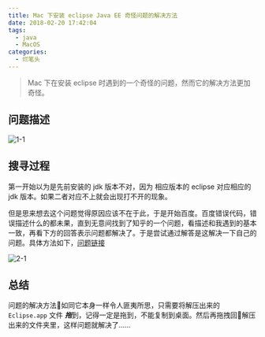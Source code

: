 ```yaml
---
title: Mac 下安装 eclipse Java EE 奇怪问题的解决方法
date: 2018-02-20 17:42:04
tags:
  - java
  - MacOS
categories:
  - 烂笔头
---
```


> Mac 下在安装 eclipse 时遇到的一个奇怪的问题，然而它的解决方法更加奇怪。

<!-- more -->


## 问题描述

![1-1](http://myblog-static.oss-cn-beijing.aliyuncs.com/post-imgs/Mac%20%E4%B8%8B%E5%AE%89%E8%A3%85%20eclipse%20%E5%A5%87%E6%80%AA%E9%97%AE%E9%A2%98%E7%9A%84%E8%A7%A3%E5%86%B3%E6%96%B9%E6%B3%95/1-1.png?x-oss-process=style/blogImg-watermark)

## 搜寻过程

第一开始以为是先前安装的 jdk 版本不对，因为 相应版本的 eclipse 对应相应的 jdk 版本。如果二者对应不上就会出现打不开的现象。

但是思来想去这个问题觉得原因应该不在于此，于是开始百度。百度错误代码，错误描述什么的都未果，直到无意间找到了知乎的一个问题，看描述和我遇到的基本一致，再看下方的回答表示问题都解决了。于是尝试通过解答是这解决一下自己的问题。具体方法如下，[问题链接](https://www.zhihu.com/question/51409258)

![2-1](http://myblog-static.oss-cn-beijing.aliyuncs.com/post-imgs/Mac%20%E4%B8%8B%E5%AE%89%E8%A3%85%20eclipse%20%E5%A5%87%E6%80%AA%E9%97%AE%E9%A2%98%E7%9A%84%E8%A7%A3%E5%86%B3%E6%96%B9%E6%B3%95/2-1.png?x-oss-process=style/blogImg-watermark)


## 总结

问题的解决方法如同它本身一样令人匪夷所思，只需要将解压出来的 `Eclipse.app` 文件 ***拖***到，记得一定是拖到，不能复制到桌面。然后再拖拽回解压出来的文件夹里，这样问题就解决了......